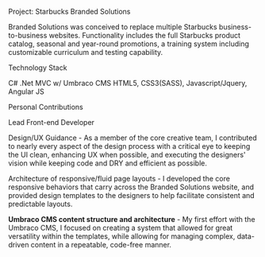 Project: Starbucks Branded Solutions

Branded Solutions was conceived to replace multiple Starbucks business-to-business websites. Functionality includes the full Starbucks product catalog, seasonal and year-round promotions, a training system including customizable curriculum and testing capability.

Technology Stack

C# .Net MVC w/ Umbraco CMS
HTML5, CSS3(SASS), Javascript/Jquery, Angular JS

Personal Contributions

Lead Front-end Developer

Design/UX Guidance - As a member of the core creative team, I contributed to nearly every aspect of the design process with a critical eye to keeping the UI clean, enhancing UX when possible, and executing the designers' vision while keeping code and DRY and efficient as possible.

Architecture of responsive/fluid page layouts - I developed the core responsive behaviors that carry across the Branded Solutions website, and provided design templates to the designers to help facilitate consistent and predictable layouts.

**Umbraco CMS content structure and architecture** - My first effort with the Umbraco CMS, I focused on creating a system that allowed for great versatility within the templates, while allowing for managing complex, data-driven content in a repeatable, code-free manner.